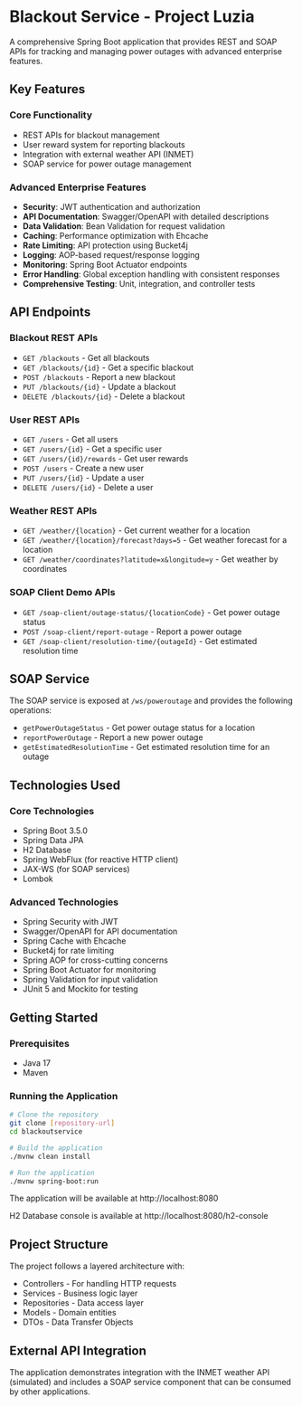 # Blackout Service - Project Luzia

A comprehensive Spring Boot application that provides REST and SOAP APIs for tracking and managing power outages with advanced enterprise features.

## Key Features

### Core Functionality
- REST APIs for blackout management
- User reward system for reporting blackouts
- Integration with external weather API (INMET)
- SOAP service for power outage management

### Advanced Enterprise Features
- **Security**: JWT authentication and authorization
- **API Documentation**: Swagger/OpenAPI with detailed descriptions
- **Data Validation**: Bean Validation for request validation
- **Caching**: Performance optimization with Ehcache
- **Rate Limiting**: API protection using Bucket4j
- **Logging**: AOP-based request/response logging
- **Monitoring**: Spring Boot Actuator endpoints
- **Error Handling**: Global exception handling with consistent responses
- **Comprehensive Testing**: Unit, integration, and controller tests

## API Endpoints

### Blackout REST APIs

- `GET /blackouts` - Get all blackouts
- `GET /blackouts/{id}` - Get a specific blackout
- `POST /blackouts` - Report a new blackout
- `PUT /blackouts/{id}` - Update a blackout
- `DELETE /blackouts/{id}` - Delete a blackout

### User REST APIs

- `GET /users` - Get all users
- `GET /users/{id}` - Get a specific user
- `GET /users/{id}/rewards` - Get user rewards
- `POST /users` - Create a new user
- `PUT /users/{id}` - Update a user
- `DELETE /users/{id}` - Delete a user

### Weather REST APIs

- `GET /weather/{location}` - Get current weather for a location
- `GET /weather/{location}/forecast?days=5` - Get weather forecast for a location
- `GET /weather/coordinates?latitude=x&longitude=y` - Get weather by coordinates

### SOAP Client Demo APIs

- `GET /soap-client/outage-status/{locationCode}` - Get power outage status
- `POST /soap-client/report-outage` - Report a power outage
- `GET /soap-client/resolution-time/{outageId}` - Get estimated resolution time

## SOAP Service

The SOAP service is exposed at `/ws/poweroutage` and provides the following operations:

- `getPowerOutageStatus` - Get power outage status for a location
- `reportPowerOutage` - Report a new power outage
- `getEstimatedResolutionTime` - Get estimated resolution time for an outage

## Technologies Used

### Core Technologies
- Spring Boot 3.5.0
- Spring Data JPA
- H2 Database
- Spring WebFlux (for reactive HTTP client)
- JAX-WS (for SOAP services)
- Lombok

### Advanced Technologies
- Spring Security with JWT
- Swagger/OpenAPI for API documentation
- Spring Cache with Ehcache
- Bucket4j for rate limiting
- Spring AOP for cross-cutting concerns
- Spring Boot Actuator for monitoring
- Spring Validation for input validation
- JUnit 5 and Mockito for testing

## Getting Started

### Prerequisites

- Java 17
- Maven

### Running the Application

```bash
# Clone the repository
git clone [repository-url]
cd blackoutservice

# Build the application
./mvnw clean install

# Run the application
./mvnw spring-boot:run
```

The application will be available at http://localhost:8080

H2 Database console is available at http://localhost:8080/h2-console

## Project Structure

The project follows a layered architecture with:

- Controllers - For handling HTTP requests
- Services - Business logic layer
- Repositories - Data access layer
- Models - Domain entities
- DTOs - Data Transfer Objects

## External API Integration

The application demonstrates integration with the INMET weather API (simulated) and includes a SOAP service component that can be consumed by other applications.
